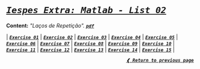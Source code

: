 [previous]: ../

# [**_`Iespes Extra: Matlab - List 02`_**](#iespes-extra-matlab---list-02)

**Content:** _"Laços de Repetição"._ [**_`pdf`_**](./list02.pdf)

| [**_`Exercise 01`_**](./ex01.m)
| [**_`Exercise 02`_**](./ex02.m)
| [**_`Exercise 03`_**](./ex03.m)
| [**_`Exercise 04`_**](./ex04.m)
| [**_`Exercise 05`_**](./ex05.m)
| [**_`Exercise 06`_**](./ex06.m)
| [**_`Exercise 07`_**](./ex07.m)
| [**_`Exercise 08`_**](./ex08.m)
| [**_`Exercise 09`_**](./ex09.m)
| [**_`Exercise 10`_**](./ex10.m)
| [**_`Exercise 11`_**](./ex11.m)
| [**_`Exercise 12`_**](./ex12.m)
| [**_`Exercise 13`_**](./ex13.m)
| [**_`Exercise 14`_**](./ex14.m)
| [**_`Exercise 15`_**](./ex15.m) |

<div align="right">

[**_`❰ Return to previous page`_**][previous]

</div>
